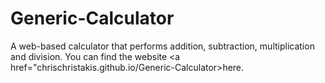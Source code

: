 # Generic-Calculator
A web-based calculator that performs addition, subtraction, multiplication and division.
You can find the website <a href="chrischristakis.github.io/Generic-Calculator>here.</a>
